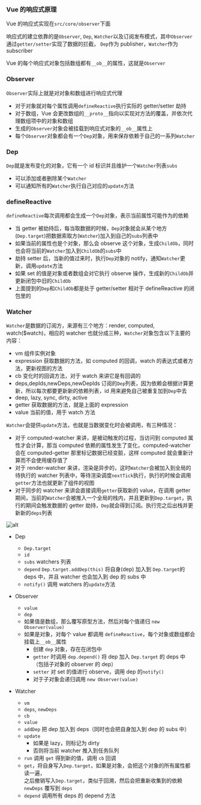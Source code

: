 [meta]: vuejs "title: 'Vue的响应式原理', keywords: 'vue,vuejs,reactive,observer,watcher,dep', date: '2020-08-21'"

### Vue 的响应式原理

Vue 的响应式实现在`src/core/observer`下面

响应式的建立依靠的是`Observer`, `Dep`, `Watcher`以及订阅发布模式，其中`Observer`通过`getter/setter`实现了数据的拦截，
`Dep`作为 publisher，`Watcher`作为 subscriber

Vue 的每个响应式对象包括数组都有`__ob__`的属性，这就是`Observer`

### Observer

`Observer`实际上就是对对象和数组进行响应式代理

- 对于对象就对每个属性调用`defineReactive`执行实际的 getter/setter 劫持
- 对于数组，Vue 会更改数组的`__proto__`指向以实现对方法的覆盖，并依次代理数组项中的对象和数组
- 生成的`Observer`对象会被挂载到响应式对象的`__ob__`属性上
- 每个`Observer`对象都会有一个`Dep`对象，用来保存依赖于自己的一系列`Watcher`

### Dep

`Dep`就是发布变化的对象，它有一个 id 标识并且维护一个`Watcher`列表`subs`

- 可以添加或者删除某个`Watcher`
- 可以通知所有的`Watcher`执行自己对应的`update`方法

### defineReactive

`defineReactive`每次调用都会生成一个`Dep`对象，表示当前属性可能作为的依赖

- 当 getter 被劫持后，每当取数据的时候，`Dep`对象就会从某个地方(`Dep.target`)把数据索取方(`Watcher`)加入到自己的`subs`列表中
- 如果当前的属性也是个对象，那么会 observe 这个对象，生成`ChildOb`，同时也会将当前的`Watcher`加入到`ChildOb`的`subs`中
- 劫持 setter 后，当新的值过来时，执行`Dep`对象的 notify，通知`Watcher`更新，调用`update`方法
- 如果 set 的值是对象或者数组会对它执行 observe 操作，生成新的`ChildOb`并更新闭包中旧的`ChildOb`
- 上面提到的`Dep`和`ChildOb`都是处于 getter/setter 相对于 defineReactive 的闭包里的

### Watcher

`Watcher`是数据的订阅方，来源有三个地方：render, computed, watch($watch)，相应的 watcher 也就分成三种，`Watcher`对象包含以下主要的内容：

- vm 组件实例对象
- expression 获取数据的方法，如 computed 的回调，watch 的表达式或者方法，更新视图的方法
- cb 变化时的回调方法，对于 watch 来讲它是有回调的
- deps,depIds,newDeps,newDepIds 订阅的`Dep`列表，因为依赖会根据计算更新，所以每次都要更新新的依赖列表，id 用来避免自己被重复加到`Dep`中去
- deep, lazy, sync, dirty, active
- getter 获取数据的方法，就是上面的 expression
- value 当前的值，用于 watch 方法

`Watcher`会提供`update`方法，也就是当数据变化时会被调用，有三种情况：

- 对于 computed-watcher 来讲，是被动触发的过程，当访问到 computed 属性才会计算，那当 computed 依赖的属性发生了变化，computed-watcher 会在 computed-getter 那里标记数据已经变脏，这样 computed 就会重新计算而不会使用缓存值了
- 对于 render-watcher 来讲，渲染是异步的，这时`Watcher`会被加入到全局的待执行的 watcher 列表中，等待渲染调度`nextTick`执行，执行的时候会调用`getter`方法也就更新了组件的视图
- 对于同步的 watcher 来讲会直接调用`getter`获取新的 value，在调用 getter 期间，当前的`Watcher`会被推入一个全局的栈内，并且更新到`Dep.target`，执行的期间会触发数据的 getter 劫持，`Dep`就会得到订阅。执行完之后出栈并更新新的`deps`列表

![alt](https://cn.vuejs.org/images/data.png)

- Dep

  - `Dep.target`
  - `id`
  - `subs` watchers 列表
  - `depend` `Dep.target.addDep(this)` 将自身(dep) 加入到 `Dep.target`的 deps 中，并且 watcher 也会加入到 dep 的 subs 中
  - `notify()` 调用 watchers 的`update`方法

- Observer

  - `value`
  - `dep`
  - 如果值是数组，那么覆写原型方法，然后对每个值递归 `new Observer(value)`
  - 如果是对象，对每个 value 都调用 `defineReactive`，每个对象或数组都会挂载上`__ob__`属性
    - 创建 `dep` 对象，存在在闭包中
    - `getter` 时调用 `dep.depend()` 将 dep 加入 `Dep.target` 的 deps 中（包括子对象的 observer 的 dep）
    - `setter` 对 set 的值进行 observe，调用 dep 的`notify()`
    - 对于子对象会递归调用 `new Observer(value)`

- Watcher
  - `vm`
  - `deps`, `newDeps`
  - `cb`
  - `value`
  - `addDep` 把 dep 加入到 deps（同时也会把自身加入到 dep 的 subs 中）
  - `update`
    - 如果是 lazy，则标记为 dirty
    - 否则将当前 watcher 推入到任务队列
  - `run` 调用 `get` 得到新的值，调用 `cb` 回调
  - `get`，将自身写入`Dep.target`，如果是对象，会把这个对象的所有属性都读一遍，<br>
    之后撤销写入`Dep.target`，类似于回溯，然后会把重新收集到的依赖 `newDeps` 覆写到 `deps`
  - `depend` 调用所有 deps 的 depend 方法
